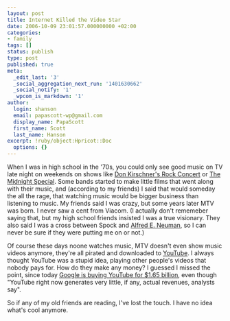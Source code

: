 ```yaml
---
layout: post
title: Internet Killed the Video Star
date: 2006-10-09 23:01:57.000000000 +02:00
categories:
- family
tags: []
status: publish
type: post
published: true
meta:
  _edit_last: '3'
  _social_aggregation_next_run: '1401630662'
  _social_notify: '1'
  _wpcom_is_markdown: '1'
author:
  login: shanson
  email: papascott-wp@gmail.com
  display_name: PapaScott
  first_name: Scott
  last_name: Hanson
excerpt: !ruby/object:Hpricot::Doc
  options: {}
---
```

<p>When I was in high school in the '70s, you could only see good music on TV late night on weekends on shows like <a href="http://www.jumptheshark.com/d/donkirshner.htm">Don Kirschner's Rock Concert</a> or <a href="http://timstvshowcase.com/midnight.html">The Midnight Special</a>. Some bands started to make little films that went along with their music, and (according to my friends) I said that would someday the all the rage, that watching music would be bigger business than listening to music. My friends said I was crazy, but some years later MTV was born. I never saw a cent from Viacom. (I actually don't rememeber saying that, but my high school friends insisted I was a true visionary. They also said I was a cross between Spock and <a href="http://en.wikipedia.org/wiki/Alfred_E._Neuman">Alfred E. Neuman</a>, so I can never be sure if they were putting me on or not.)</p>
<p>Of course these days noone watches music, MTV doesn't even show music videos anymore, they're all pirated and downloaded to <a href="http://www.youtube.com/">YouTube</a>. I always thought YouTube was a stupid idea, playing other people's videos that nobody pays for. How do they make any money? I guessed I missed the point, since today <a href="http://www.marketwatch.com/News/Story/Story.aspx?dist=newsfinder&amp;siteid=mktw&amp;guid=%7BFADE6E8C-1E83-4177-817E-14A0D5E18ABD%7D">Google is buying YouTube for $1.65 billion</a>, even though "YouTube right now generates very little, if any, actual revenues, analysts say".</p>
<p>So if any of my old friends are reading, I've lost the touch. I have no idea what's cool anymore.</p>
